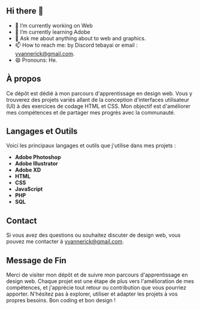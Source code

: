 ## Hi there 👋

- 🔭 I’m currently working on Web
- 🌱 I’m currently learning Adobe
- 💬 Ask me about anything about to web and graphics.
- 📫 How to reach me: by Discord tebayai or email : yvannerick@gmail.com.
- 😄 Pronouns: He.


## À propos

Ce dépôt est dédié à mon parcours d'apprentissage en design web. Vous y trouverez des projets variés allant de la conception d'interfaces utilisateur (UI) à des exercices de codage HTML et CSS. Mon objectif est d'améliorer mes compétences et de partager mes progrès avec la communauté.

## Langages et Outils

Voici les principaux langages et outils que j'utilise dans mes projets :

- **Adobe Photoshop**
- **Adobe Illustrator**
- **Adobe XD**
- **HTML**
- **CSS**
- **JavaScript**
- **PHP**
- **SQL**

## Contact

Si vous avez des questions ou souhaitez discuter de design web, vous pouvez me contacter à yvannerick@gmail.com.

## Message de Fin
Merci de visiter mon dépôt et de suivre mon parcours d'apprentissage en design web. Chaque projet est une étape de plus vers l'amélioration de mes compétences, et j'apprécie tout retour ou contribution que vous pourriez apporter. N'hésitez pas à explorer, utiliser et adapter les projets à vos propres besoins. Bon coding et bon design !
